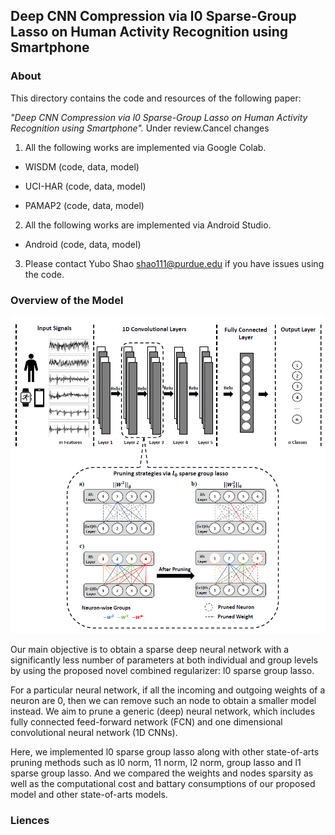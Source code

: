 ## Deep CNN Compression via l0 Sparse-Group Lasso on Human Activity Recognition using Smartphone 

### About
This directory contains the code and resources of the following paper:

*"Deep CNN Compression via l0 Sparse-Group Lasso on Human Activity Recognition using Smartphone".* Under review.Cancel changes

1. All the following works are implemented via Google Colab.

 - WISDM (code, data, model)

 - UCI-HAR (code, data, model)

 - PAMAP2 (code, data, model)

2. All the following works are implemented via Android Studio.
 - Android (code, data, model)
 
3. Please contact Yubo Shao shao111@purdue.edu if you have issues using the code.

### Overview of the Model

<img src="./figure/prune-model.png" width="600">

Our main objective is to obtain a sparse deep neural network with a significantly less number of parameters at both individual and group levels by using the proposed novel combined regularizer: l0 sparse group lasso.

For a particular neural network, if all the incoming and outgoing weights of a neuron are 0, then we can remove such an node to obtain a smaller model instead. We aim to prune a generic (deep) neural network, which includes fully connected feed-forward network (FCN) and one dimensional convolutional neural network (1D CNNs).

Here, we implemented l0 sparse group lasso along with other state-of-arts pruning methods such as l0 norm, 11 norm, l2 norm, group lasso and l1 sparse group lasso. And we compared the weights and nodes sparsity as well as the computational cost and battary consumptions of our proposed model and other state-of-arts models.

### Liences
